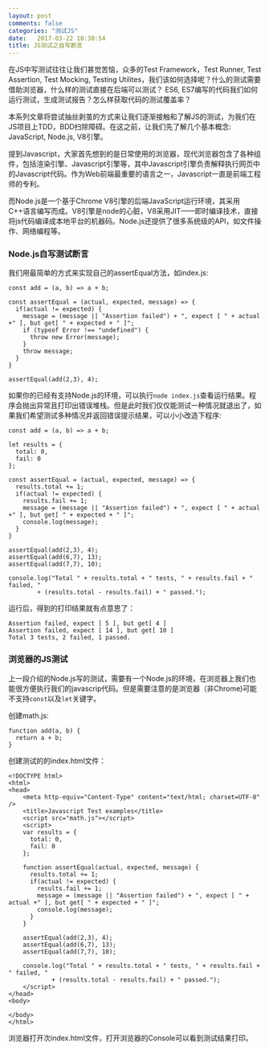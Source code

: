 ```yaml
---
layout: post
comments: false
categories: "测试JS"
date:   2017-03-22 18:30:54
title: JS测试之自写断言
---
```


<div id="toc"></div>

在JS中写测试往往让我们甚觉苦恼，众多的Test Framework，Test Runner, Test Assertion, Test Mocking, Testing Utilites，我们该如何选择呢？什么的测试需要借助浏览器，什么样的测试直接在后端可以测试？ ES6, ES7编写的代码我们如何运行测试，生成测试报告？怎么样获取代码的测试覆盖率？

本系列文章将尝试抽丝剥茧的方式来让我们逐渐接触和了解JS的测试，为我们在JS项目上TDD，BDD扫除障碍。在这之前，让我们先了解几个基本概念: JavaScript, Node.js, V8引擎。

提到Javascript，大家首先想到的是日常使用的浏览器，现代浏览器包含了各种组件，包括渲染引擎、Javascript引擎等，其中Javascript引擎负责解释执行网页中的Javascript代码。作为Web前端最重要的语言之一，Javascript一直是前端工程师的专利。

而Node.js是一个基于Chrome V8引擎的后端JavaScript运行环境，其采用C++语言编写而成。V8引擎是node的心脏，V8采用JIT——即时编译技术，直接将js代码编译成本地平台的机器码。Node.js还提供了很多系统级的API，如文件操作、网络编程等。

### Node.js自写测试断言

我们用最简单的方式来实现自己的assertEqual方法，如index.js:

```
const add = (a, b) => a + b;

const assertEqual = (actual, expected, message) => {
  if(actual != expected) {
    message = (message || "Assertion failed") + ", expect [ " + actual +" ], but get[ " + expected + " ]";
    if (typeof Error !== "undefined") {
      throw new Error(message);
    }
    throw message;
  }
}

assertEqual(add(2,3), 4);
```

如果你的已经有支持Node.js的环境，可以执行`node index.js`查看运行结果。程序会抛出异常且打印出错误堆栈。但是此时我们仅仅能测试一种情况就退出了，如果我们希望测试多种情况并返回错误提示结果，可以小小改造下程序:

```
const add = (a, b) => a + b;

let results = {
  total: 0,
  fail: 0
};

const assertEqual = (actual, expected, message) => {
  results.total += 1;
  if(actual != expected) {
    results.fail += 1;
    message = (message || "Assertion failed") + ", expect [ " + actual +" ], but get[ " + expected + " ]";
    console.log(message);
  }
}

assertEqual(add(2,3), 4);
assertEqual(add(6,7), 13);
assertEqual(add(7,7), 10);

console.log("Total " + results.total + " tests, " + results.fail + " failed, "
        + (results.total - results.fail) + " passed.");
```

运行后，得到的打印结果就有点意思了：

```
Assertion failed, expect [ 5 ], but get[ 4 ]
Assertion failed, expect [ 14 ], but get[ 10 ]
Total 3 tests, 2 failed, 1 passed.
```

### 浏览器的JS测试

上一段介绍的Node.js写的测试，需要有一个Node.js的环境，在浏览器上我们也能很方便执行我们的javascrip代码。但是需要注意的是浏览器（非Chrome)可能不支持`const`以及`let`关键字。

创建math.js:

```
function add(a, b) {
  return a + b;
}
```

创建测试的的index.html文件：

```
<!DOCTYPE html>
<html>
<head>
    <meta http-equiv="Content-Type" content="text/html; charset=UTF-8" />
    <title>Javascript Test examples</title>
    <script src="math.js"></script>
    <script>
    var results = {
      total: 0,
      fail: 0
    };

    function assertEqual(actual, expected, message) {
      results.total += 1;
      if(actual != expected) {
        results.fail += 1;
        message = (message || "Assertion failed") + ", expect [ " + actual +" ], but get[ " + expected + " ]";
        console.log(message);
      }
    }

    assertEqual(add(2,3), 4);
    assertEqual(add(6,7), 13);
    assertEqual(add(7,7), 10);

    console.log("Total " + results.total + " tests, " + results.fail + " failed, "
            + (results.total - results.fail) + " passed.");
    </script>
</head>
<body>

</body>
</html>
```

浏览器打开次index.html文件，打开浏览器的Console可以看到测试结果打印。


<script type="text/javascript">
$(document).ready(function() {
    $('#toc').toc({ listType: 'ul', title: "<i>目录</i>" });
});
</script>
